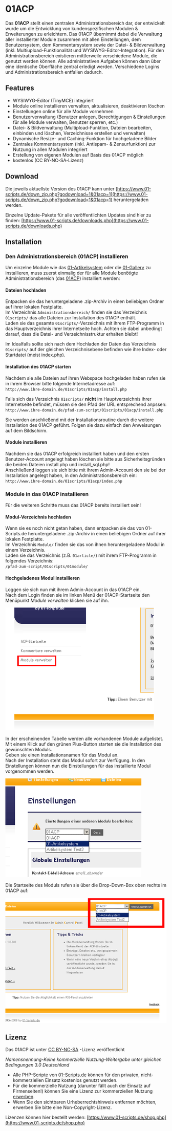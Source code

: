 # 01ACP

Das **01ACP** stellt einen zentralen Administrationsbereich dar, der entwickelt wurde um die Entwicklung von kundenspezifischen Modulen & Erweiterungen zu erleichtern. Das 01ACP übernimmt dabei die Verwaltung aller installierter Module zusammen mit allen Einstellungen, dem Benutzersystem, dem Kommentarsystem sowie der Datei- & Bildverwaltung (inkl. Multiupload-Funktionalität und WYSIWYG-Editor-Integration).
Für den Administrationsbereich existieren mittlerweile verschiedene Module, die genutzt werden können. Alle administrativen Aufgaben können dann über eine identische Oberfläche zentral erledigt werden. Verschiedene Logins und Administrationsbereich entfallen dadurch.

## Features

* WYSIWYG-Editor (TinyMCE) integriert 
* Module online installieren verwalten, aktualisieren, deaktivieren   löschen
* Einstellungen online für alle Module vornehmen
* Benutzerverwaltung (Benutzer anlegen, Berechtigungen & Einstellungen für alle Module verwalten, Benutzer sperren, etc.)
* Datei- & Bildverwaltung (Multipload-Funktion, Dateien bearbeiten, einbinden und löschen, Verzeichnisse erstellen und verwalten)
* Dynamische Resize- und Caching-Funktion für hochgeladene Bilder
* Zentrales Kommentarsystem (inkl. Antispam- & Zensurfunktion) zur Nutzung in allen Modulen integriert
* Erstellung von eigenen Modulen auf Basis des 01ACP möglich
* kostenlos (CC BY-NC-SA-Lizenz)

## Download

Die jeweils aktuellste Version des 01ACP kann unter
[https://www.01-scripts.de/down_zip.php?godownload=1&01acp=1](https://www.01-scripts.de/down_zip.php?godownload=1&01acp=1)
heruntergeladen werden.

Einzelne Update-Pakete für alle veröffentlichten Updates sind hier zu finden:
[https://www.01-scripts.de/downloads.php](https://www.01-scripts.de/downloads.php)

## Installation

### Den Administrationsbereich (01ACP) installieren

Um einzelne Module wie das [01-Artikelsystem](https://github.com/01-Scripts/01-Artikelsystem) oder die [01-Gallery](https://github.com/01-Scripts/01-Gallery) zu installieren, muss zuerst einmalig der für alle Module benötigte Administrationsbereich (das [01ACP](https://github.com/01-Scripts/01ACP)) installiert werden:

#### Dateien hochladen

Entpacken sie das heruntergeladene .zip-Archiv in einen beliebigen Ordner auf ihrer lokalen Festplatte.  
Im Verzeichnis  `Administrationsbereich/`  finden sie das Verzeichnis  `01scripts/`  das alle Dateien zur Installation des 01ACP enthält.  
Laden sie das gesamte  `01scripts/`-Verzeichnis mit ihrem  FTP-Programm  in das Hauptverzeichnis ihrer Internetseite hoch. Achten sie dabei unbedingt darauf, dass die Datei- und Verzeichnisstruktur erhalten bleibt!  
  
Im Idealfalls sollte sich nach dem Hochladen der Daten das Verzeichnis  `01scripts/`  auf der gleichen Verzeichnisebene befinden wie ihre Index- oder Startdatei (meist index.php).

#### Installation des 01ACP starten

Nachdem sie alle Dateien auf ihren Webspace hochgeladen haben rufen sie in ihrem Browser bitte folgende Internetadresse auf:  
`http://www.ihre-domain.de/01scripts/01acp/install.php`  
  
Falls sich das Verzeichnis  `01scripts/`  **nicht**  im Hauptverzeichnis ihrer Internetseite befindet, müssen sie den Pfad der URL entsprechend anpssen:  
`http://www.ihre-domain.de/pfad-zum-script/01scripts/01acp/install.php`  
  
Sie werden anschließend mit der Installationsroutine durch die weitere Installation des 01ACP geführt. Folgen sie dazu einfach den Anweisungen auf dem Bildschirm.

#### Module installieren

Nachdem sie das 01ACP erfolgreich installiert haben und den ersten Benutzer-Account angelegt haben löschen sie bitte aus Sicherheitsgründen die beiden Dateien install.php und install_sql.php!  
Anschließend loggen sie sich bitte mit ihrem Admin-Account den sie bei der Installation angelegt haben, in den Administrationsbereich ein:  
`http://www.ihre-domain.de/01scripts/01acp/index.php`

### Module in das 01ACP installieren

Für die weiteren Schritte muss das 01ACP bereits installiert sein!

#### Modul-Verzeichnis hochladen

Wenn sie es noch nicht getan haben, dann entpacken sie das von  01-Scripts.de  heruntergeladene .zip-Archiv in einen beliebigen Ordner auf ihrer lokalen Festplatte.  
Im Verzeichnis  `Module/`  finden sie das von ihnen heruntergeladene Modul in einem Verzeichnis.  
Laden sie das Verzeichnis (z.B.  `01article/`) mit ihrem  FTP-Programm  in folgendes Verzeichnis:  
`/pfad-zum-script/01scripts/01module/`

#### Hochgeladenes Modul installieren

Loggen sie sich nun mit ihrem Admin-Account in das 01ACP ein.  
Nach dem Login finden sie im linken Menü der 01ACP-Startseite den Menüpunkt _Module verwalten_  klicken sie auf ihn.

![Menüpunkt Module verwalten zur Modul-Installation](dok/01acp_module.gif)

In der erscheinenden Tabelle werden alle vorhandenen Module aufgelistet. Mit einem Klick auf den grünen Plus-Button starten sie die Installation des gewünschten Moduls.  
Geben sie einen Installationsnamen für das Modul an.  
Nach der Installation steht das Modul sofort zur Verfügung. In den Einstellungen können nun die Einstellungen für das installierte Modul vorgenommen werden.

![Für Modul-Einstellungen das entsprechende Modul im Dropdown auswählen](dok/01acp_moduleinstellungen.gif)

Die Startseite des Moduls rufen sie über die Drop-Down-Box oben rechts im 01ACP auf:

![Die Modul-Startseite ist per Dropdown oben rechts zu erreichen](dok/01acp_dropdown.gif)

## Lizenz

Das 01ACP ist unter [CC BY-NC-SA](https://creativecommons.org/licenses/by-nc-sa/3.0/de/) -Lizenz veröffentlicht

*Namensnennung-Keine kommerzielle Nutzung-Weitergabe unter gleichen Bedingungen 3.0 Deutschland*

* Alle PHP-Scripte von [01-Scripts.de](https://www.01-scripts.de) können für den privaten, nicht-kommerziellen Einsatz kostenlos genutzt werden. 
* Für die kommerzielle Nutzung (darunter fällt auch der Einsatz auf Firmenseiten!) können Sie eine Lizenz zur kommerziellen Nutzung [erwerben](https://www.01-scripts.de/shop.php).
* Wenn Sie den sichtbaren Urheberrechtshinweis entfernen möchten, erwerben Sie bitte eine Non-Copyright-Lizenz.

Lizenzen können hier bestellt werden:
[https://www.01-scripts.de/shop.php](https://www.01-scripts.de/shop.php)

